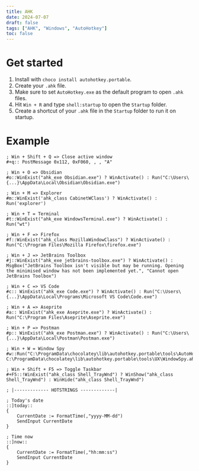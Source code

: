 ```yaml
---
title: AHK
date: 2024-07-07
draft: false
tags: ["AHK", "Windows", "AutoHotkey"]
toc: false
---
```


# Get started

1. Install with `choco install autohotkey.portable`.
2. Create your `.ahk` file.
3. Make sure to set `AutoHotkey.exe` as the default program to open `.ahk` files.
4. Hit `Win + R` and type `shell:startup` to open the `Startup` folder.
5. Create a shortcut of your `.ahk` file in the `Startup` folder to run it on startup.

# Example

```ahk
; Win + Shift + Q => Close active window
#+q:: PostMessage 0x112, 0xF060, , , "A"

; Win + O => Obsidian
#o::WinExist("ahk_exe Obsidian.exe") ? WinActivate() : Run("C:\Users\{...}\AppData\Local\Obsidian\Obsidian.exe")

; Win + M => Explorer
#m::WinExist('ahk_class CabinetWClass') ? WinActivate() : Run('explorer')

; Win + T = Terminal
#t::WinExist("ahk_exe WindowsTerminal.exe") ? WinActivate() : Run("wt")

; Win + F => Firefox
#f::WinExist("ahk_class MozillaWindowClass") ? WinActivate() : Run("C:\Program Files\Mozilla Firefox\firefox.exe")

; Win + J => JetBrains Toolbox
#j::WinExist("ahk_exe jetbrains-toolbox.exe") ? WinActivate() : MsgBox("JetBrains Toolbox isn't visible but may be running. Opening the minimised window has not been implemented yet.", "Cannot open JetBrains Toolbox")

; Win + C => VS Code
#c:: WinExist("ahk_exe Code.exe") ? WinActivate() : Run("C:\Users\{...}\AppData\Local\Programs\Microsoft VS Code\Code.exe")

; Win + A => Aseprite
#a:: WinExist("ahk_exe Aseprite.exe") ? WinActivate() : Run("C:\Program Files\Aseprite\Aseprite.exe")

; Win + P => Postman
#p:: WinExist("ahk_exe Postman.exe") ? WinActivate() : Run("C:\Users\{...}\AppData\Local\Postman\Postman.exe")

; Win + W = Window Spy
#w::Run("C:\ProgramData\chocolatey\lib\autohotkey.portable\tools\AutoHotkey.exe C:\ProgramData\chocolatey\lib\autohotkey.portable\tools\UX\WindowSpy.ahk")

; Win + Shift + F5 => Toggle Taskbar
#+F5::!WinExist("ahk_class Shell_TrayWnd") ? WinShow("ahk_class Shell_TrayWnd") : WinHide("ahk_class Shell_TrayWnd")

; |------------- HOTSTRINGS -------------|

; Today's date
::]today::
{
    CurrentDate := FormatTime(,"yyyy-MM-dd")
    SendInput CurrentDate
}

; Time now
::]now::
{
    CurrentDate := FormatTime(,"hh:mm:ss")
    SendInput CurrentDate
}
```